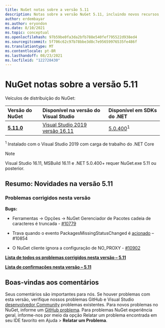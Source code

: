 ```yaml
---
title: NuGet notas sobre a versão 5.11
description: Notas sobre a versão NuGet 5.11, incluindo novos recursos, correções de bugs e DCRs.
author: erdembayar
ms.author: eryondon
ms.date: 8/10/2021
ms.topic: conceptual
ms.openlocfilehash: 97b59be0fa3da2bfb788e540fef795522d938ed4
ms.sourcegitcommit: 5f706c62c97b78bbe3d8c7e95659976535fe486f
ms.translationtype: MT
ms.contentlocale: pt-BR
ms.lasthandoff: 08/23/2021
ms.locfileid: "122728430"
---
```

# <a name="nuget-511-release-notes"></a>NuGet notas sobre a versão 5.11

Veículos de distribuição do NuGet:

| Versão do NuGet | Disponível na versão do Visual Studio | Disponível em SDKs do .NET |
|:---|:---|:---|
| [**5.11.0**](https://nuget.org/downloads) | [Visual Studio 2019 versão 16.11](https://visualstudio.microsoft.com/downloads/) | [5.0.400](https://dotnet.microsoft.com/download/dotnet-core/5.0)<sup>1</sup> |

<sup>1</sup> Instalado com o Visual Studio 2019 com carga de trabalho do .NET Core
  
> [!NOTE]
> Visual Studio 16.11, MSBuild 16.11 e .NET 5.0.400+ requer NuGet.exe 5.11 ou posterior.

## <a name="summary-whats-new-in-511"></a>Resumo: Novidades na versão 5.11

### <a name="issues-fixed-in-this-release"></a>Problemas corrigidos nesta versão

**Bugs:**

* Ferramentas -> Opções -> NuGet Gerenciador de Pacotes cadeia de caracteres é truncada - [#10779](https://github.com/NuGet/Home/issues/10779)

* Trava quando o evento PackagesMissingStatusChanged é [acionado](https://github.com/NuGet/Home/issues/10854) – #10854

* O NuGet cliente ignora a configuração de NO_PROXY - [#10902](https://github.com/NuGet/Home/issues/10902)

**[Lista de todos os problemas corrigidos nesta versão – 5.11](https://app.zenhub.com/workspaces/nuget-client-team-55aec9a240305cf007585881/reports/release?release=Z2lkOi8vcmFwdG9yL1JlbGVhc2UvNTk5MDE)**

**[Lista de confirmações nesta versão – 5.11](https://github.com/NuGet/NuGet.Client/compare/5.10.0.7240...5.11.0.17)**

## <a name="feedback-welcome"></a>Boas-vindas aos comentários

Seus comentários são importantes para nós.  Se houver problemas com esta versão, verifique nossos problemas GitHub e Visual Studio [desenvolvedor Community](https://developercommunity.visualstudio.com/) problemas existentes. [](https://github.com/NuGet/Home/issues)  Para novos problemas no NuGet, informe um [GitHub problema](https://github.com/NuGet/Home/issues/new).
Para problemas NuGet experiência geral, informe-nos [](/visualstudio/ide/how-to-report-a-problem-with-visual-studio) por meio da opção Relatar um problema encontrada em seu IDE favorito em Ajuda > **Relatar um Problema**.
